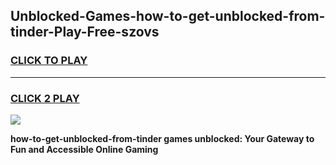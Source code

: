 
## Unblocked-Games-how-to-get-unblocked-from-tinder-Play-Free-szovs
<h3>
<a href="https://premium76.site?title=how-to-get-unblocked-from-tinder&ref=10A">CLICK TO PLAY</a></h3>
<hr>

<h3>
<a href="https://premium76.site?title=how-to-get-unblocked-from-tinder&ref=10A">CLICK 2 PLAY</a>
  
</h3>

<a href="https://premium76.site?title=how-to-get-unblocked-from-tinder&ref=10A"><img src="https://clearcache.store/games.png"></a>


**how-to-get-unblocked-from-tinder games unblocked: Your Gateway to Fun and Accessible Online Gaming**
